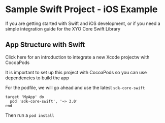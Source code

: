 # Sample Swift Project - iOS Example

If you are getting started with Swift and iOS development, or if you need a simple integration guide for the XYO Core Swift Library

## App Structure with Swift

Click here for an introduction to integrate a new Xcode projectw with CocoaPods

It is important to set up this project with CocoaPods so you can use dependencies to build the app

For the podfile, we will go ahead and use the latest `sdk-core-swift` 

```Pod
target 'MyApp' do 
  pod 'sdk-core-swift', '~> 3.0'
end
```

Then run a `pod install`

